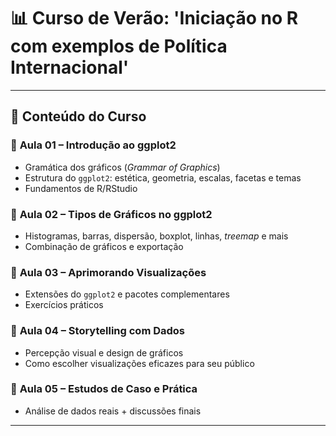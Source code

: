 # 📊 Curso de Verão: 'Iniciação no R com exemplos de Política Internacional'  

---

## 🎯 Conteúdo do Curso  

### 📌 **Aula 01 – Introdução ao ggplot2**  
- Gramática dos gráficos (*Grammar of Graphics*)  
- Estrutura do `ggplot2`: estética, geometria, escalas, facetas e temas  
- Fundamentos de R/RStudio  

### 📌 **Aula 02 – Tipos de Gráficos no ggplot2**  
- Histogramas, barras, dispersão, boxplot, linhas, *treemap* e mais  
- Combinação de gráficos e exportação  

### 📌 **Aula 03 – Aprimorando Visualizações**  
- Extensões do `ggplot2` e pacotes complementares  
- Exercícios práticos  

### 📌 **Aula 04 – Storytelling com Dados**  
- Percepção visual e design de gráficos  
- Como escolher visualizações eficazes para seu público  

### 📌 **Aula 05 – Estudos de Caso e Prática**  
- Análise de dados reais + discussões finais  

---

